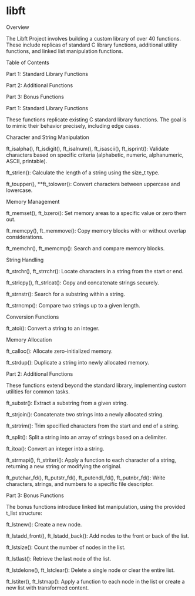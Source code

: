# libft
Overview

The Libft Project involves building a custom library of over 40 functions. These include replicas of standard C library functions, additional utility functions, and linked list manipulation functions.

Table of Contents

Part 1: Standard Library Functions

Part 2: Additional Functions

Part 3: Bonus Functions


Part 1: Standard Library Functions

These functions replicate existing C standard library functions. The goal is to mimic their behavior precisely, including edge cases.

Character and String Manipulation

ft_isalpha(), ft_isdigit(), ft_isalnum(), ft_isascii(), ft_isprint(): Validate characters based on specific criteria (alphabetic, numeric, alphanumeric, ASCII, printable).

ft_strlen(): Calculate the length of a string using the size_t type.

ft_toupper(), **ft_tolower(): Convert characters between uppercase and lowercase.

Memory Management

ft_memset(), ft_bzero(): Set memory areas to a specific value or zero them out.

ft_memcpy(), ft_memmove(): Copy memory blocks with or without overlap considerations.

ft_memchr(), ft_memcmp(): Search and compare memory blocks.

String Handling

ft_strchr(), ft_strrchr(): Locate characters in a string from the start or end.

ft_strlcpy(), ft_strlcat(): Copy and concatenate strings securely.

ft_strnstr(): Search for a substring within a string.

ft_strncmp(): Compare two strings up to a given length.

Conversion Functions

ft_atoi(): Convert a string to an integer.

Memory Allocation

ft_calloc(): Allocate zero-initialized memory.

ft_strdup(): Duplicate a string into newly allocated memory.


Part 2: Additional Functions

These functions extend beyond the standard library, implementing custom utilities for common tasks.

ft_substr(): Extract a substring from a given string.

ft_strjoin(): Concatenate two strings into a newly allocated string.

ft_strtrim(): Trim specified characters from the start and end of a string.

ft_split(): Split a string into an array of strings based on a delimiter.

ft_itoa(): Convert an integer into a string.

ft_strmapi(), ft_striteri(): Apply a function to each character of a string, returning a new string or modifying the original.

ft_putchar_fd(), ft_putstr_fd(), ft_putendl_fd(), ft_putnbr_fd(): Write characters, strings, and numbers to a specific file descriptor.


Part 3: Bonus Functions

The bonus functions introduce linked list manipulation, using the provided t_list structure:

ft_lstnew(): Create a new node.

ft_lstadd_front(), ft_lstadd_back(): Add nodes to the front or back of the list.

ft_lstsize(): Count the number of nodes in the list.

ft_lstlast(): Retrieve the last node of the list.

ft_lstdelone(), ft_lstclear(): Delete a single node or clear the entire list.

ft_lstiter(), ft_lstmap(): Apply a function to each node in the list or create a new list with transformed content.
